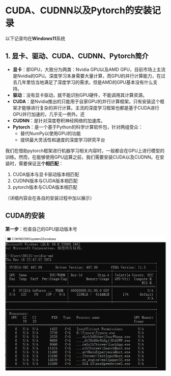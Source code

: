 # CUDA、CUDNN以及Pytorch的安装记录

以下记录均在**Windows11**系统

## 1. 显卡、驱动、CUDA、CUDNN、Pytorch简介

- **显卡**：即GPU，大致分为两类：Nvidia GPU以及AMD GPU，目前市场上主流是Nvidia的GPU。深度学习本身需要大量计算，而GPU的并行计算能力，在过去几年里恰当地满足了深度学习的需求。但是AMD的GPU基本没有什么支持。
- **驱动**：没有显卡驱动，就不能识别GPU硬件，不能调用其计算资源。
- **CUDA**：是Nvidia推出的只能用于自家GPU的并行计算框架。只有安装这个框架才能够进行复杂的并行计算。主流的深度学习框架也都是基于CUDA进行GPU并行加速的，几乎无一例外。还
- **CUDNN**：是针对深度卷积神经网络的加速库。
- **Pytorch**：是一个基于Python的科学计算软件包，针对两组受众：
  - 替代NumPy以使用GPU的功能
  - 提供最大灵活性和速度的深度学习研究平台



我们在借助pytorch框架进行机器学习相关内容时，一般都会在GPU上进行模型的训练。然而，在能够使用GPU运算之前，我们需要安装CUDA以及CUDNN。在安装时，需要保证**三个相匹配**：

1. CUDA版本与显卡驱动版本相匹配
2. CUDNN版本与CUDA版本相匹配
3. pytorch版本与CUDA版本相匹配

（详细内容会在各自的安装过程中加以展示）



## CUDA的安装

**第一步**：检查自己的GPU驱动版本号

![image-20211216224847814](Figure/CUDA/1)
